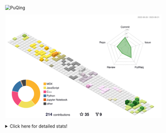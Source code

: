 ![PuQing](https://user-images.githubusercontent.com/27223114/171565019-9a56fae6-b08b-421f-99db-7e830da42371.png)

![](./profile-3d-contrib/profile-season-animate.svg)

<details>
<summary>Click here for detailed stats!</summary>

<!--START_SECTION:waka-->
![Lines of code](https://img.shields.io/badge/From%20Hello%20World%20I%27ve%20Written-778.4%20thousand%20lines%20of%20code-blue)

**🐱 My GitHub Data** 

> 📦 255.3 kB Used in GitHub's Storage 
 > 
> 🏆 160 Contributions in the Year 2023
 > 
> 🚫 Not Opted to Hire
 > 
> 📜 30 Public Repositories 
 > 
> 🔑 27 Private Repositories 
 > 
**I'm an Early 🐤** 

```text
🌞 Morning                359 commits         ███░░░░░░░░░░░░░░░░░░░░░░   13.37 % 
🌆 Daytime                1303 commits        ████████████░░░░░░░░░░░░░   48.51 % 
🌃 Evening                253 commits         ██░░░░░░░░░░░░░░░░░░░░░░░   09.42 % 
🌙 Night                  771 commits         ███████░░░░░░░░░░░░░░░░░░   28.70 % 
```


📊 **This Week I Spent My Time On** 

```text
💬 Programming Languages: 
Markdown                 6 hrs 42 mins       ████████████████████████░   95.22 % 
TypeScript               9 mins              █░░░░░░░░░░░░░░░░░░░░░░░░   02.34 % 
Python                   5 mins              ░░░░░░░░░░░░░░░░░░░░░░░░░   01.33 % 
MySQL                    1 min               ░░░░░░░░░░░░░░░░░░░░░░░░░   00.36 % 
XML                      1 min               ░░░░░░░░░░░░░░░░░░░░░░░░░   00.32 % 

🔥 Editors: 
Obsidian                 6 hrs 42 mins       ████████████████████████░   95.22 % 
VS Code                  20 mins             █░░░░░░░░░░░░░░░░░░░░░░░░   04.78 % 

💻 Operating System: 
Windows                  7 hrs 2 mins        █████████████████████████   100.00 % 
```


<!--END_SECTION:waka-->
</details>

